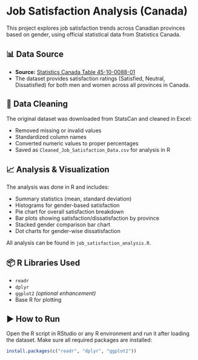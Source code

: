# Job Satisfaction Analysis (Canada)

This project explores job satisfaction trends across Canadian provinces based on gender, using official statistical data from Statistics Canada.

## 📊 Data Source
- **Source:** [Statistics Canada Table 45-10-0088-01](https://www150.statcan.gc.ca/t1/tbl1/en/cv.action?pid=4510008801)
- The dataset provides satisfaction ratings (Satisfied, Neutral, Dissatisfied) for both men and women across all provinces in Canada.

## 🧹 Data Cleaning
The original dataset was downloaded from StatsCan and cleaned in Excel:
- Removed missing or invalid values
- Standardized column names
- Converted numeric values to proper percentages
- Saved as `Cleaned_Job_Satisfaction_Data.csv` for analysis in R

## 📈 Analysis & Visualization
The analysis was done in R and includes:
- Summary statistics (mean, standard deviation)
- Histograms for gender-based satisfaction
- Pie chart for overall satisfaction breakdown
- Bar plots showing satisfaction/dissatisfaction by province
- Stacked gender comparison bar chart
- Dot charts for gender-wise dissatisfaction

All analysis can be found in `job_satisfaction_analysis.R`.


## 📦 R Libraries Used
- `readr`
- `dplyr`
- `ggplot2` *(optional enhancement)*
- Base R for plotting

## ▶️ How to Run
Open the R script in RStudio or any R environment and run it after loading the dataset. Make sure all required packages are installed:

```r
install.packages(c("readr", "dplyr", "ggplot2"))

